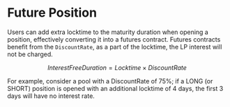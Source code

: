 # Future Position

Users can add extra locktime to the maturity duration when opening a position, effectively converting it into a futures contract. Futures contracts benefit from the `DiscountRate`, as a part of the locktime, the LP interest will not be charged.

$$InterestFreeDuration = Locktime \times DiscountRate$$

For example, consider a pool with a DiscountRate of 75%; if a LONG (or SHORT) position is opened with an additional locktime of 4 days, the first 3 days will have no interest rate.
